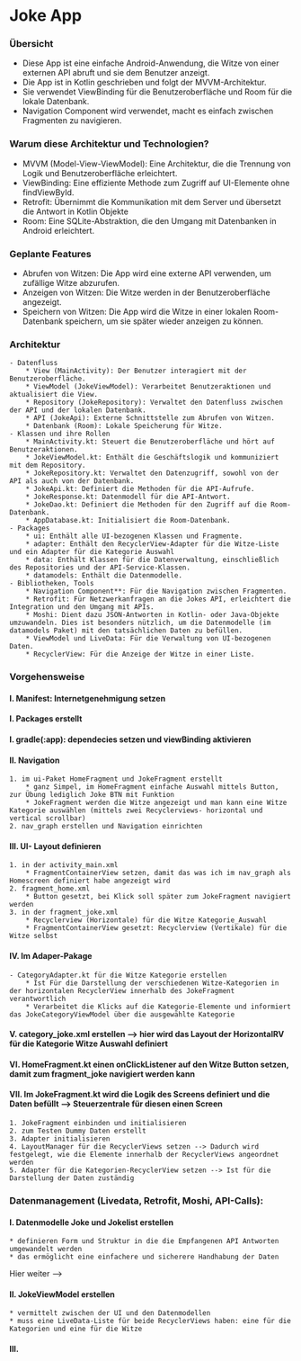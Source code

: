 # Joke App

### **Übersicht**
* Diese App ist eine einfache Android-Anwendung, die Witze von einer externen API abruft und sie dem Benutzer anzeigt. 
* Die App ist in Kotlin geschrieben und folgt der MVVM-Architektur. 
* Sie verwendet ViewBinding für die Benutzeroberfläche und Room für die lokale Datenbank.
* Navigation Component wird verwendet, macht es einfach zwischen Fragmenten zu navigieren.

### **Warum diese Architektur und Technologien?**
* MVVM (Model-View-ViewModel): Eine Architektur, die die Trennung von Logik und Benutzeroberfläche erleichtert.
* ViewBinding: Eine effiziente Methode zum Zugriff auf UI-Elemente ohne findViewById.
* Retrofit: Übernimmt die Kommunikation mit dem Server und übersetzt die Antwort in Kotlin Objekte
* Room: Eine SQLite-Abstraktion, die den Umgang mit Datenbanken in Android erleichtert.

### **Geplante Features**
* Abrufen von Witzen: Die App wird eine externe API verwenden, um zufällige Witze abzurufen.
* Anzeigen von Witzen: Die Witze werden in der Benutzeroberfläche angezeigt.
* Speichern von Witzen: Die App wird die Witze in einer lokalen Room-Datenbank speichern, um sie später wieder anzeigen zu können.

### **Architektur**
    - Datenfluss
        * View (MainActivity): Der Benutzer interagiert mit der Benutzeroberfläche.
        * ViewModel (JokeViewModel): Verarbeitet Benutzeraktionen und aktualisiert die View.
        * Repository (JokeRepository): Verwaltet den Datenfluss zwischen der API und der lokalen Datenbank.
        * API (JokeApi): Externe Schnittstelle zum Abrufen von Witzen.
        * Datenbank (Room): Lokale Speicherung für Witze.
    - Klassen und ihre Rollen
        * MainActivity.kt: Steuert die Benutzeroberfläche und hört auf Benutzeraktionen.
        * JokeViewModel.kt: Enthält die Geschäftslogik und kommuniziert mit dem Repository.
        * JokeRepository.kt: Verwaltet den Datenzugriff, sowohl von der API als auch von der Datenbank.
        * JokeApi.kt: Definiert die Methoden für die API-Aufrufe.
        * JokeResponse.kt: Datenmodell für die API-Antwort.
        * JokeDao.kt: Definiert die Methoden für den Zugriff auf die Room-Datenbank.
        * AppDatabase.kt: Initialisiert die Room-Datenbank.
    - Packages 
        * ui: Enthält alle UI-bezogenen Klassen und Fragmente.
        * adapter: Enthält den RecyclerView-Adapter für die Witze-Liste und ein Adapter für die Kategorie Auswahl
        * data: Enthält Klassen für die Datenverwaltung, einschließlich des Repositories und der API-Service-Klassen.
        * datamodels: Enthält die Datenmodelle.
    - Bibliotheken, Tools
        * Navigation Component**: Für die Navigation zwischen Fragmenten.
        * Retrofit: Für Netzwerkanfragen an die Jokes API, erleichtert die Integration und den Umgang mit APIs. 
        * Moshi: Dient dazu JSON-Antworten in Kotlin- oder Java-Objekte umzuwandeln. Dies ist besonders nützlich, um die Datenmodelle (im datamodels Paket) mit den tatsächlichen Daten zu befüllen.
        * ViewModel und LiveData: Für die Verwaltung von UI-bezogenen Daten.
        * RecyclerView: Für die Anzeige der Witze in einer Liste.

### **Vorgehensweise**
#### I.     Manifest: Internetgenehmigung setzen
#### I.     Packages erstellt
#### I.     gradle(:app): dependecies setzen und viewBinding aktivieren
#### II.    Navigation
    1. im ui-Paket HomeFragment und JokeFragment erstellt
        * ganz Simpel, im HomeFragment einfache Auswahl mittels Button, zur Übung lediglich Joke BTN mit Funktion
        * JokeFragment werden die Witze angezeigt und man kann eine Witze Kategorie auswählen (mittels zwei Recyclerviews- horizontal und vertical scrollbar)
    2. nav_graph erstellen und Navigation einrichten
#### III.   UI- Layout definieren
    1. in der activity_main.xml 
        * FragmentContainerView setzen, damit das was ich im nav_graph als Homescreen definiert habe angezeigt wird
    2. fragment_home.xml
        * Button gesetzt, bei Klick soll später zum JokeFragment navigiert werden
    3. in der fragment_joke.xml
        * Recyclerview (Horizontale) für die Witze Kategorie_Auswahl
        * FragmentContainerView gesetzt: Recyclerview (Vertikale) für die Witze selbst
#### IV.   Im Adaper-Pakage
    - CategoryAdapter.kt für die Witze Kategorie erstellen
        * Ist Für die Darstellung der verschiedenen Witze-Kategorien in der horizontalen RecyclerView innerhalb des JokeFragment verantwortlich
        * Verarbeitet die Klicks auf die Kategorie-Elemente und informiert das JokeCategoryViewModel über die ausgewählte Kategorie
#### V.     category_joke.xml erstellen  --> hier wird das Layout der HorizontalRV für die Kategorie Witze Auswahl definiert
#### VI.    HomeFragment.kt einen onClickListener auf den Witze Button setzen, damit zum fragment_joke navigiert werden kann
#### VII.   Im JokeFragment.kt wird die Logik des Screens definiert und die Daten befüllt --> Steuerzentrale für diesen einen Screen
    1. JokeFragment einbinden und initialisieren
    2. zum Testen Dummy Daten erstellt
    3. Adapter initialisieren
    4. LayoutManager für die RecyclerViews setzen --> Dadurch wird festgelegt, wie die Elemente innerhalb der RecyclerViews angeordnet werden
    5. Adapter für die Kategorien-RecyclerView setzen --> Ist für die Darstellung der Daten zuständig

### Datenmanagement (Livedata, Retrofit, Moshi, API-Calls):
#### I. Datenmodelle Joke und Jokelist erstellen
    * definieren Form und Struktur in die die Empfangenen API Antworten umgewandelt werden
    * das ermöglicht eine einfachere und sicherere Handhabung der Daten 


Hier weiter -->

#### II. JokeViewModel erstellen
    * vermittelt zwischen der UI und den Datenmodellen
    * muss eine LiveData-Liste für beide RecyclerViews haben: eine für die Kategorien und eine für die Witze
#### III.     

